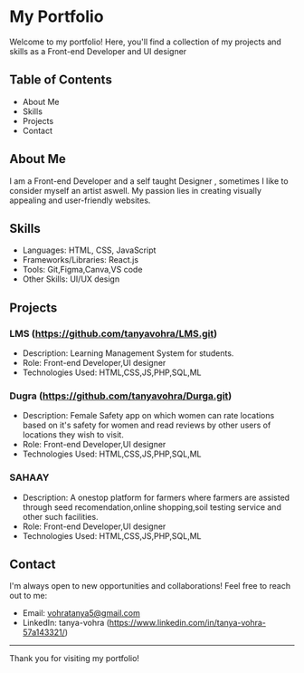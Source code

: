 # My Portfolio

Welcome to my portfolio! Here, you'll find a collection of my projects and skills as a Front-end Developer and UI designer

## Table of Contents
- About Me
- Skills
- Projects
- Contact

## About Me
I am a Front-end Developer and a self taught Designer , sometimes I like to consider myself an artist aswell. My passion lies in creating visually appealing and user-friendly websites.

## Skills
- Languages: HTML, CSS, JavaScript
- Frameworks/Libraries: React.js
- Tools: Git,Figma,Canva,VS code
- Other Skills: UI/UX design

## Projects

### LMS (https://github.com/tanyavohra/LMS.git)
- Description: Learning Management System for students.
- Role: Front-end Developer,UI designer
- Technologies Used: HTML,CSS,JS,PHP,SQL,ML
  
### Dugra (https://github.com/tanyavohra/Durga.git)
- Description: Female Safety app on which women can rate locations based on it's safety for women and read reviews by other users of locations they wish to visit.
- Role: Front-end Developer,UI designer
- Technologies Used: HTML,CSS,JS,PHP,SQL,ML

### SAHAAY
- Description: A onestop platform for farmers where farmers are assisted through seed recomendation,online shopping,soil testing service and other such facilities.
- Role: Front-end Developer,UI designer
- Technologies Used: HTML,CSS,JS,PHP,SQL,ML

## Contact
I'm always open to new opportunities and collaborations! Feel free to reach out to me:
- Email: vohratanya5@gmail.com
- LinkedIn: tanya-vohra (https://www.linkedin.com/in/tanya-vohra-57a143321/)


---

Thank you for visiting my portfolio!
